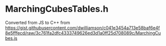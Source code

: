# MarchingCubesTables.h
Converted from JS to C++ from https://gist.githubusercontent.com/dwilliamson/c041e3454a713e58baf6e4f8e5fffecd/raw/3c761fa2dfc4333749626ed3d1a0ff25d708089c/MarchingCubes.js
